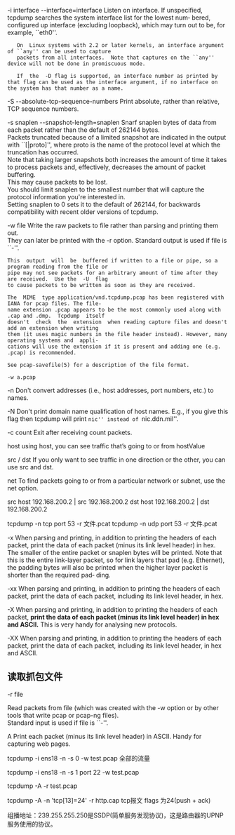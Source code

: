 

-i interface
    --interface=interface
       Listen on interface.  If unspecified, tcpdump searches the system interface list for the lowest num‐
       bered, configured up interface (excluding  loopback),  which  may  turn  out  to  be,  for  example,
       ``eth0''.

       On  Linux systems with 2.2 or later kernels, an interface argument of ``any'' can be used to capture
       packets from all interfaces.  Note that captures on the ``any'' device will not be done in promiscuous mode.

       If  the  -D flag is supported, an interface number as printed by that flag can be used as the interface argument, if no interface on the system has that number as a name.


-S
    --absolute-tcp-sequence-numbers
        Print absolute, rather than relative, TCP sequence numbers.



-s snaplen
    --snapshot-length=snaplen
        Snarf snaplen bytes of data from each packet rather than the default of 262144 bytes.  
        Packets truncated because of a limited snapshot are indicated in the output with ``[|proto]'',  where  proto  is
        the  name of the protocol level at which the truncation has occurred.  
        Note that taking larger snapshots both increases the amount of time it takes to process packets and, effectively, decreases  the amount  of  packet  buffering.   
        This may cause packets to be lost.  
        You should limit snaplen to the smallest number that will capture the protocol information you're interested in.  
        Setting snaplen to 0  sets it to the default of 262144, for backwards compatibility with recent older versions of tcpdump.


-w file
    Write the raw packets to file rather than parsing and printing them out.  
    They can later be  printed with the -r option.  Standard output is used if file is ``-''.

    This  output  will  be  buffered if written to a file or pipe, so a program reading from the file or
    pipe may not see packets for an arbitrary amount of time after they are received.  Use the  -U  flag
    to cause packets to be written as soon as they are received.

    The  MIME  type application/vnd.tcpdump.pcap has been registered with IANA for pcap files. The file‐
    name extension .pcap appears to be the most commonly used along with .cap and .dmp.  Tcpdump  itself
    doesn't  check  the  extension  when reading capture files and doesn't add an extension when writing
    them (it uses magic numbers in the file header instead). However, many operating systems and  appli‐
    cations will use the extension if it is present and adding one (e.g. .pcap) is recommended.

    See pcap-savefile(5) for a description of the file format.

    -w a.pcap



-n     Don't convert addresses (i.e., host addresses, port numbers, etc.) to names.

-N     Don't  print domain name qualification of host names.  E.g., if you give this flag then tcpdump will
       print ``nic'' instead of ``nic.ddn.mil''.

-c count
    Exit after receiving count packets.

host
    using host, you can see traffic that’s going to or from hostValue

src / dst
    If you only want to see traffic in one direction or the other, you can use src and dst.

net
    To find packets going to or from a particular network or subnet, use the net option.


src host 192.168.200.2 | src 192.168.200.2
dst host 192.168.200.2 | dst 192.168.200.2

tcpdump -n tcp port 53 -r 文件.pcat
tcpdump -n udp port 53 -r 文件.pcat



-x  When parsing and printing, in addition to printing  the  headers  of  each  packet,
    print the data of each packet (minus its link level header) in hex.  The smaller of
    the entire packet or snaplen bytes will be printed.  Note that this is  the  entire
    link-layer  packet,  so for link layers that pad (e.g. Ethernet), the padding bytes
    will also be printed when the higher layer packet is shorter than the required pad‐
    ding.

-xx When  parsing  and  printing,  in  addition to printing the headers of each packet,
    print the data of each packet, including its link level header, in hex.

-X  When parsing and printing, in addition to printing  the  headers  of  each  packet,
    **print the data of each packet (minus its link level header) in hex and ASCII.**  This
    is very handy for analysing new protocols.

-XX When parsing and printing, in addition to printing  the  headers  of  each  packet,
    print the data of each packet, including its link level header, in hex and ASCII.












## 读取抓包文件

-r file

Read packets from file (which was created with the -w option or by other tools that  write  pcap  or pcap-ng files).  
Standard input is used if file is ``-''.

A     Print each packet (minus its link level header) in ASCII.  Handy for capturing web pages.






tcpdump -i ens18 -n -s 0 -w test.pcap      全部的流量

tcpdump -i ens18 -n -s 1 port 22 -w test.pcap

tcpdump -A -r test.pcap

tcpdump -A -n 'tcp[13]=24' -r http.cap
tcp报文 flags 为24(push + ack)






组播地址：239.255.255.250是SSDP(简单服务发现协议)，这是路由器的UPNP服务使用的协议。






